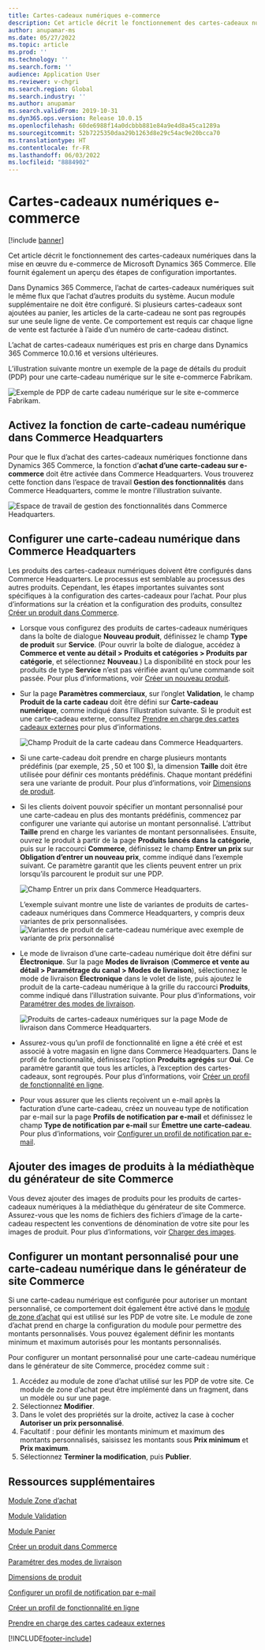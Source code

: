 ```yaml
---
title: Cartes-cadeaux numériques e-commerce
description: Cet article décrit le fonctionnement des cartes-cadeaux numériques dans la mise en œuvre du e-commerce de Microsoft Dynamics 365 Commerce. Elle fournit également un aperçu des étapes de configuration importantes.
author: anupamar-ms
ms.date: 05/27/2022
ms.topic: article
ms.prod: ''
ms.technology: ''
ms.search.form: ''
audience: Application User
ms.reviewer: v-chgri
ms.search.region: Global
ms.search.industry: ''
ms.author: anupamar
ms.search.validFrom: 2019-10-31
ms.dyn365.ops.version: Release 10.0.15
ms.openlocfilehash: 60de6988f14a0dcbbb881e84a9e4d8a45ca1289a
ms.sourcegitcommit: 52b7225350daa29b1263d8e29c54ac9e20bcca70
ms.translationtype: HT
ms.contentlocale: fr-FR
ms.lasthandoff: 06/03/2022
ms.locfileid: "8884902"
---
```

# <a name="e-commerce-digital-gift-cards"></a>Cartes-cadeaux numériques e-commerce

[!include [banner](includes/banner.md)]

Cet article décrit le fonctionnement des cartes-cadeaux numériques dans la mise en œuvre du e-commerce de Microsoft Dynamics 365 Commerce. Elle fournit également un aperçu des étapes de configuration importantes.

Dans Dynamics 365 Commerce, l’achat de cartes-cadeaux numériques suit le même flux que l’achat d’autres produits du système. Aucun module supplémentaire ne doit être configuré. Si plusieurs cartes-cadeaux sont ajoutées au panier, les articles de la carte-cadeau ne sont pas regroupés sur une seule ligne de vente. Ce comportement est requis car chaque ligne de vente est facturée à l’aide d’un numéro de carte-cadeau distinct.

L’achat de cartes-cadeaux numériques est pris en charge dans Dynamics 365 Commerce 10.0.16 et versions ultérieures.

L’illustration suivante montre un exemple de la page de détails du produit (PDP) pour une carte-cadeau numérique sur le site e-commerce Fabrikam.

![Exemple de PDP de carte cadeau numérique sur le site e-commerce Fabrikam.](./media/GiftcardPDP.PNG)

## <a name="turn-on-the-digital-gift-card-feature-in-commerce-headquarters"></a>Activez la fonction de carte-cadeau numérique dans Commerce Headquarters

Pour que le flux d’achat des cartes-cadeaux numériques fonctionne dans Dynamics 365 Commerce, la fonction d’**achat d’une carte-cadeau sur e-commerce** doit être activée dans Commerce Headquarters. Vous trouverez cette fonction dans l’espace de travail **Gestion des fonctionnalités** dans Commerce Headquarters, comme le montre l’illustration suivante.

![Espace de travail de gestion des fonctionnalités dans Commerce Headquarters.](./media/Featureflag.PNG)

## <a name="configure-a-digital-gift-card-in-commerce-headquarters"></a>Configurer une carte-cadeau numérique dans Commerce Headquarters

Les produits des cartes-cadeaux numériques doivent être configurés dans Commerce Headquarters. Le processus est semblable au processus des autres produits. Cependant, les étapes importantes suivantes sont spécifiques à la configuration des cartes-cadeaux pour l’achat. Pour plus d’informations sur la création et la configuration des produits, consultez [Créer un produit dans Commerce](create-new-product-commerce.md).

- Lorsque vous configurez des produits de cartes-cadeaux numériques dans la boîte de dialogue **Nouveau produit**, définissez le champ **Type de produit** sur **Service**. (Pour ouvrir la boîte de dialogue, accédez à **Commerce et vente au détail \> Produits et catégories \> Produits par catégorie**, et sélectionnez **Nouveau**.) La disponibilité en stock pour les produits de type **Service** n’est pas vérifiée avant qu’une commande soit passée. Pour plus d’informations, voir [Créer un nouveau produit](create-new-product-commerce.md#create-a-new-product).
- Sur la page **Paramètres commerciaux**, sur l’onglet **Validation**, le champ **Produit de la carte cadeau** doit être défini sur **Carte-cadeau numérique**, comme indiqué dans l’illustration suivante. Si le produit est une carte-cadeau externe, consultez [Prendre en charge des cartes cadeaux externes](./dev-itpro/gift-card.md) pour plus d’informations.

    ![Champ Produit de la carte cadeau dans Commerce Headquarters.](./media/PostGiftcard.png)

- Si une carte-cadeau doit prendre en charge plusieurs montants prédéfinis (par exemple, 25 $, 50 $ et 100 $), la dimension **Taille** doit être utilisée pour définir ces montants prédéfinis. Chaque montant prédéfini sera une variante de produit. Pour plus d’informations, voir [Dimensions de produit](../supply-chain/pim/product-dimensions.md?toc=%2fdynamics365%2fretail%2ftoc.json).
- Si les clients doivent pouvoir spécifier un montant personnalisé pour une carte-cadeau en plus des montants prédéfinis, commencez par configurer une variante qui autorise un montant personnalisé. L’attribut **Taille** prend en charge les variantes de montant personnalisées. Ensuite, ouvrez le produit à partir de la page **Produits lancés dans la catégorie**, puis sur le raccourci **Commerce**, définissez le champ **Entrer un prix** sur **Obligation d’entrer un nouveau prix**, comme indiqué dans l’exemple suivant. Ce paramètre garantit que les clients peuvent entrer un prix lorsqu’ils parcourent le produit sur une PDP.

    ![Champ Entrer un prix dans Commerce Headquarters.](./media/KeyInPrice.png)
    
    L’exemple suivant montre une liste de variantes de produits de cartes-cadeaux numériques dans Commerce Headquarters, y compris deux variantes de prix personnalisées.
    ![Variantes de produit de carte-cadeau numérique avec exemple de variante de prix personnalisé](./media/DigitalGiftCards_ProductVariantsWithCustom.png)

- Le mode de livraison d’une carte-cadeau numérique doit être défini sur **Électronique**. Sur la page **Modes de livraison** (**Commerce et vente au détail \> Paramétrage du canal \> Modes de livraison**), sélectionnez le mode de livraison **Électronique** dans le volet de liste, puis ajoutez le produit de la carte-cadeau numérique à la grille du raccourci **Produits**, comme indiqué dans l’illustration suivante. Pour plus d’informations, voir [Paramétrer des modes de livraison](/dynamicsax-2012/appuser-itpro/set-up-modes-of-delivery).

    ![Produits de cartes-cadeaux numériques sur la page Mode de livraison dans Commerce Headquarters.](./media/ElectronicMode.PNG)
    
- Assurez-vous qu’un profil de fonctionnalité en ligne a été créé et est associé à votre magasin en ligne dans Commerce Headquarters. Dans le profil de fonctionnalité, définissez l’option **Produits agrégés** sur **Oui**. Ce paramètre garantit que tous les articles, à l’exception des cartes-cadeaux, sont regroupés. Pour plus d’informations, voir [Créer un profil de fonctionnalité en ligne](online-functionality-profile.md).
- Pour vous assurer que les clients reçoivent un e-mail après la facturation d’une carte-cadeau, créez un nouveau type de notification par e-mail sur la page **Profils de notification par e-mail** et définissez le champ **Type de notification par e-mail** sur **Émettre une carte-cadeau**. Pour plus d’informations, voir [Configurer un profil de notification par e-mail](email-notification-profiles.md).

## <a name="add-product-images-to-the-commerce-site-builder-media-library"></a>Ajouter des images de produits à la médiathèque du générateur de site Commerce

Vous devez ajouter des images de produits pour les produits de cartes-cadeaux numériques à la médiathèque du générateur de site Commerce. Assurez-vous que les noms de fichiers des fichiers d’image de la carte-cadeau respectent les conventions de dénomination de votre site pour les images de produit. Pour plus d’informations, voir [Charger des images](dam-upload-images.md).

## <a name="configure-a-custom-amount-for-a-digital-gift-card-in-commerce-site-builder"></a>Configurer un montant personnalisé pour une carte-cadeau numérique dans le générateur de site Commerce

Si une carte-cadeau numérique est configurée pour autoriser un montant personnalisé, ce comportement doit également être activé dans le [module de zone d’achat](add-buy-box.md) qui est utilisé sur les PDP de votre site. Le module de zone d’achat prend en charge la configuration du module pour permettre des montants personnalisés. Vous pouvez également définir les montants minimum et maximum autorisés pour les montants personnalisés.

Pour configurer un montant personnalisé pour une carte-cadeau numérique dans le générateur de site Commerce, procédez comme suit :

1. Accédez au module de zone d’achat utilisé sur les PDP de votre site. Ce module de zone d’achat peut être implémenté dans un fragment, dans un modèle ou sur une page.
1. Sélectionnez **Modifier**.
1. Dans le volet des propriétés sur la droite, activez la case à cocher **Autoriser un prix personnalisé**.
1. Facultatif : pour définir les montants minimum et maximum des montants personnalisés, saisissez les montants sous **Prix minimum** et **Prix maximum**.
1. Sélectionnez **Terminer la modification**, puis **Publier**.

## <a name="additional-resources"></a>Ressources supplémentaires

[Module Zone d’achat](add-buy-box.md)

[Module Validation](add-checkout-module.md)

[Module Panier](add-cart-module.md)

[Créer un produit dans Commerce](create-new-product-commerce.md)

[Paramétrer des modes de livraison](/dynamicsax-2012/appuser-itpro/set-up-modes-of-delivery)

[Dimensions de produit](../supply-chain/pim/product-dimensions.md?toc=%2fdynamics365%2fretail%2ftoc.json)

[Configurer un profil de notification par e-mail](email-notification-profiles.md)

[Créer un profil de fonctionnalité en ligne](online-functionality-profile.md)

[Prendre en charge des cartes cadeaux externes](./dev-itpro/gift-card.md)


[!INCLUDE[footer-include](../includes/footer-banner.md)]
